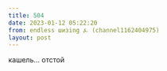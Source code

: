 ```yaml
---
title: 504
date: 2023-01-12 05:22:20
from: endless шизing ⍼ (channel1162404975)
layout: post
---
```


кашель... отстой
